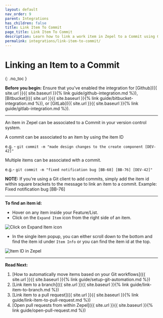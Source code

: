 ```yaml
---
layout: default
nav_order: 9
parent: Integrations
has_children: false
title: Link Item To Commit
page_title: Link Item To Commit
description: Learn how to link a work item in Zepel to a Commit using Github, Bitbucket, or Gitlab.
permalink: integrations/link-item-to-commit/
---
```

# Linking an Item to a Commit
{: .no_toc }

__Before you begin:__ Ensure that you've enabled the integration for [Github]({{ site.url }}{{ site.baseurl }}{% link guide/github-integration.md %}), [Bitbucket]({{ site.url }}{{ site.baseurl }}{% link guide/bitbucket-integration.md %}), or [GitLab]({{ site.url }}{{ site.baseurl }}{% link guide/gitlab-integration.md %}).

---

An item in Zepel can be associated to a Commit in your version control system.

A commit can be associated to an item by using the item ID

e.g. - `git commit -m "made design changes to the create component [DEV-42]"`

Multiple items can be associated with a commit.

e.g.- `git commit -m "fixed notification bug [BB-68] [BB-76] [DEV-42]"`

**NOTE:** If you're using a Git client to add commits, simply add the item id within square brackets to the message to link an item to a commit. Example: Fixed notification bug [BB-76]

---

__To find an item id:__

- Hover on any item inside your Feature/List. 
- Click on the ```Expand Item``` icon from the right side of an item.

![Click on Expand Item icon](/guide/assets/uploads/expand-item.png "Expand Item Icon")

- In the single item popup, you can either scroll down to the bottom and find the item id under ```Item Info``` or you can find the item id at the top.

![Item ID in Zepel](/guide/assets/uploads/zepel-item-id.png "Item ID in Zepel")

---

__Read Next:__ 
1. [How to automatically move items based on your Git workflows]({{ site.url }}{{ site.baseurl }}{% link guide/setup-git-automation.md %})
1. [Link item to a branch]({{ site.url }}{{ site.baseurl }}{% link guide/link-item-to-branch.md %})
1. [Link item to a pull request]({{ site.url }}{{ site.baseurl }}{% link guide/link-item-to-pull-request.md %})
1. [Open pull requests from within Zepel]({{ site.url }}{{ site.baseurl }}{% link guide/open-pull-request.md %})